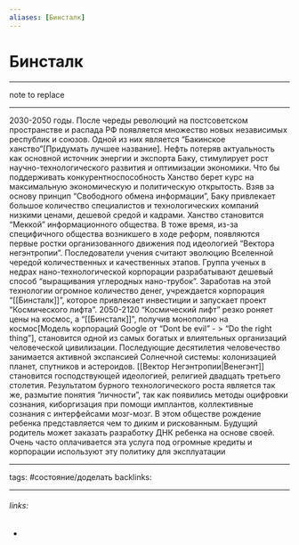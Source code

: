 ```yaml
---
aliases: [Бинсталк]
---
```

# Бинсталк
---
note to replace

---
2030-2050 годы.
После череды революций на постсоветском пространстве и распада РФ появляется множество новых независимых республик и союзов.
Одной из них является “Бакинское ханство”[Придумать лучшее название].
Нефть потеряв актуальность как основной источник энергии и экспорта Баку, стимулирует рост научно-технологического развития и оптимизации экономики. Что бы поддерживать конкурентноспособность Ханство берет курс на максимальную экономическую и политическую открытость.
Взяв за основу принцип “Свободного обмена информации”, Баку привлекает большое количество специалистов и технологических компаний низкими ценами, дешевой средой и кадрами.
Ханство становится “Меккой” информационного общества. В тоже время, из-за специфичного общества возникшего в ходе реформ, появляются первые ростки организованного движения под идеологией “Вектора негэнтропии”. Последователи учения считают эволюцию Вселенной чередой количественных и качественных этапов.
Группа ученых в недрах нано-технологической корпорации разрабатывают дешевый способ “выращивания углеродных нано-трубок”. Заработав на этой технологии огромное количество денег, учреждается корпорация “[[Бинсталк]]”, которое привлекает инвестиции и запускает проект “Космического лифта”.
2050-2120
“Космический лифт” резко роняет цены на космос, а “[[Бинсталк]]”, получив монополию на космос[Модель корпораций Google от “Dont be evil” - > “Do the right thing”], становится одной из самых богатых и влиятельных организаций человеческой цивилизации.
Последующие десятилетия человечество занимается активной экспансией Солнечной системы: колонизацией планет, спутников и астероидов. [[Вектор Негэнтропии|Венегэнт]] становится господствующей идеологией, религией двадцать третьего столетия. Результатом бурного технологического роста является так же, размытие понятия “личности”, так как появились методы оцифровки сознания, киборгизация при помощи имплантов, коллективные сознания с интерфейсами мозг-мозг. В этом обществе рождение ребенка представляется чем то диким и рискованным. Будущий родитель может заказать разработку ДНК ребенка на основе своей. Очень часто оплачивается эта услуга под огромные кредиты и корпорации используют эту политику для эксплуатации

---
tags: #состояние/доделать 
backlinks: 

---
###### links:
- 

